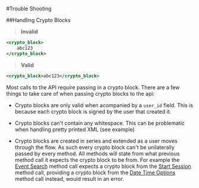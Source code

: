 #Trouble Shooting


##Handling Crypto Blocks
> **Invalid**

```xml
<crypto_block>
    abc123
</crypto_block>
```

> **Valid**

```xml
<crypto_block>abc123</crypto_block>
```

Most calls to the API require passing in a crypto block. There are a few things
to take care of when passing crypto blocks to the api:

* Crypto blocks are only valid when acompanied by a `user_id` field. This is
  because each crypto block is signed by the user that created it.

* Crypto blocks can't contain any whitespace. This can be problematic when
  handling pretty printed XML (see example)

* Crypto blocks are created in series and extended as a user moves through the
  flow. As such every crypto block can't be unilaterally passed by every method.
  All methods will state from what previous method call it expects the crypto
  block to be from. For example the [Event Search](#event-search) method call
  expects a crypto block from the [Start Session](#start-session) method call,
  providing a crypto block from the [Date Time Options](#date-time-options) 
  method call instead, would result in an error.
